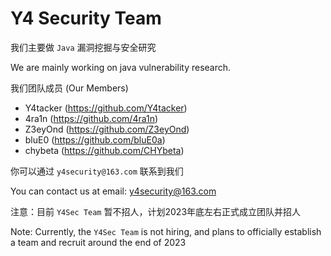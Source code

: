 # Y4 Security Team

我们主要做 `Java` 漏洞挖掘与安全研究

We are mainly working on java vulnerability research.

我们团队成员 (Our Members)
- Y4tacker (https://github.com/Y4tacker)
- 4ra1n (https://github.com/4ra1n)
- Z3eyOnd (https://github.com/Z3eyOnd)
- bluE0 (https://github.com/bluE0a)
- chybeta (https://github.com/CHYbeta)

你可以通过 `y4security@163.com` 联系到我们

You can contact us at email: y4security@163.com

注意：目前 `Y4Sec Team` 暂不招人，计划2023年底左右正式成立团队并招人

Note: Currently, the `Y4Sec Team` is not hiring, and plans to officially establish a team and recruit around the end of 2023
